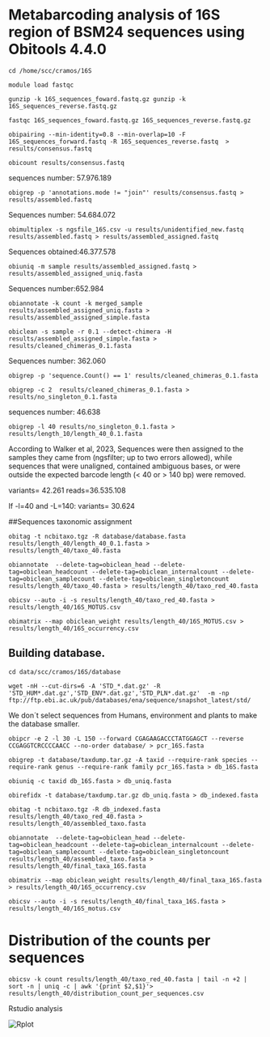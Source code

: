 # Metabarcoding analysis of 16S region of BSM24 sequences using Obitools 4.4.0 

`cd /home/scc/cramos/16S`

`module load fastqc`

`gunzip -k 16S_sequences_foward.fastq.gz gunzip -k 16S_sequences_reverse.fastq.gz`

`fastqc 16S_sequences_foward.fastq.gz 16S_sequences_reverse.fastq.gz`

`obipairing --min-identity=0.8 --min-overlap=10 -F 16S_sequences_forward.fastq -R 16S_sequences_reverse.fastq  > results/consensus.fastq`

`obicount results/consensus.fastq`

sequences number: 57.976.189 

`obigrep -p 'annotations.mode != "join"' results/consensus.fastq > results/assembled.fastq`

Sequences number: 54.684.072

`obimultiplex -s ngsfile_16S.csv -u results/unidentified_new.fastq results/assembled.fastq > results/assembled_assigned.fastq`

Sequences obtained:46.377.578

`obiuniq -m sample results/assembled_assigned.fastq > results/assembled_assigned_uniq.fasta`

Sequences number:652.984

`obiannotate -k count -k merged_sample results/assembled_assigned_uniq.fasta > results/assembled_assigned_simple.fasta`

`obiclean -s sample -r 0.1 --detect-chimera -H results/assembled_assigned_simple.fasta > results/cleaned_chimeras_0.1.fasta`

Sequences number: 362.060

`obigrep -p 'sequence.Count() == 1' results/cleaned_chimeras_0.1.fasta`

`obigrep -c 2  results/cleaned_chimeras_0.1.fasta > results/no_singleton_0.1.fasta`

sequences number: 46.638

`obigrep -l 40 results/no_singleton_0.1.fasta > results/length_10/length_40_0.1.fasta`

According to Walker et al, 2023, Sequences were then assigned to the samples they came from (ngsfilter; up to two errors allowed), while sequences that were unaligned, contained ambiguous bases, or were outside the expected barcode length (< 40 or > 140 bp) were removed.

variants= 42.261
reads=36.535.108

If -l=40 and -L=140:
variants= 30.624

##Sequences taxonomic assignment

`obitag -t ncbitaxo.tgz -R database/database.fasta results/length_40/length_40_0.1.fasta > results/length_40/taxo_40.fasta`

`obiannotate  --delete-tag=obiclean_head --delete-tag=obiclean_headcount --delete-tag=obiclean_internalcount --delete-tag=obiclean_samplecount --delete-tag=obiclean_singletoncount results/length_40/taxo_40.fasta > results/length_40/taxo_red_40.fasta`

`obicsv --auto -i -s results/length_40/taxo_red_40.fasta > results/length_40/16S_MOTUS.csv`

`obimatrix --map obiclean_weight results/length_40/16S_MOTUS.csv > results/length_40/16S_occurrency.csv`

## Building database. 
`cd data/scc/cramos/16S/database`

`wget -nH --cut-dirs=6 -A 'STD_*.dat.gz' -R 'STD_HUM*.dat.gz','STD_ENV*.dat.gz','STD_PLN*.dat.gz'  -m -np ftp://ftp.ebi.ac.uk/pub/databases/ena/sequence/snapshot_latest/std/`

We don´t select sequences from Humans, environment and plants to make the database smaller.

`obipcr -e 2 -l 30 -L 150 --forward CGAGAAGACCCTATGGAGCT --reverse CCGAGGTCRCCCCAACC --no-order database/ > pcr_16S.fasta`

`obigrep -t database/taxdump.tar.gz -A taxid --require-rank species --require-rank genus --require-rank family pcr_16S.fasta > db_16S.fasta` 

`obiuniq -c taxid db_16S.fasta > db_uniq.fasta`

`obirefidx -t database/taxdump.tar.gz db_uniq.fasta > db_indexed.fasta`

`obitag -t ncbitaxo.tgz -R db_indexed.fasta results/length_40/taxo_red_40.fasta > results/length_40/assembled_taxo.fasta`

`obiannotate  --delete-tag=obiclean_head --delete-tag=obiclean_headcount --delete-tag=obiclean_internalcount --delete-tag=obiclean_samplecount --delete-tag=obiclean_singletoncount results/length_40/assembled_taxo.fasta > results/length_40/final_taxa_16S.fasta`

`obimatrix --map obiclean_weight results/length_40/final_taxa_16S.fasta > results/length_40/16S_occurrency.csv`

`obicsv --auto -i -s results/length_40/final_taxa_16S.fasta > results/length_40/16S_motus.csv`

# Distribution of the counts per sequences
`obicsv -k count results/length_40/taxo_red_40.fasta | tail -n +2 | sort -n | uniq -c | awk '{print $2,$1}'> results/length_40/distribution_count_per_sequences.csv`

Rstudio analysis

![Rplot](https://github.com/user-attachments/assets/900947ec-8343-4e07-805c-92620f202c98)







